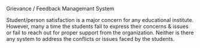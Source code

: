Grievance / Feedback Managemant System 




Student/person satisfaction is a major concern for any educational institute. However, many a time the students fail to express their concerns & issues or fail to reach out for proper support from the organization. Neither is there any system to address the conflicts or issues faced by the students.

